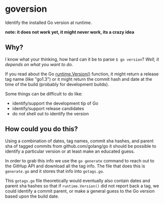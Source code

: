 # goversion
Identify the installed Go version at runtime.

**note: it does not work yet, it might never work, its a crazy idea**

## Why?
I know what your thinking, how hard can it be to parse `$ go version`?
_Well, it depends on what you want to do_.

If you read about the Go [runtime.Version()](https://golang.org/pkg/runtime/#Version) function, it might return a release tag name (like "go1.3") or it might return the commit hash and date at the time of the build (probably for development builds).

Some things can be difficult to do like:
* identify/support the development tip of Go
* identify/support release candidates
* do not shell out to identify the version

## How could you do this?  
Using a combination of dates, tag names, commit sha hashes, and parent sha of tagged commits from github.com/golang/go it should be possible to identify a particular version or at least make an educated guess.

In order to grab this info we use the `go generate` command to reach out to the GitHup API and download all the tag info. The file that does this is `generate.go` and it stores that info into `gotags.go`.

This `gotags.go` file theoretically would eventually also contain dates and parent sha hashes so that if `runtime.Version()` did not report back a tag, we could identify a commit parent, or make a general guess to the Go version based upon the build date.
